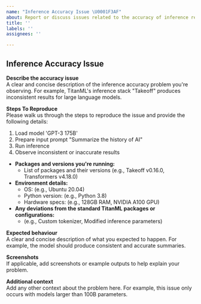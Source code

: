 ```yaml
---
name: "Inference Accuracy Issue \U0001F3AF"
about: Report or discuss issues related to the accuracy of inference results
title: ''
labels: ''
assignees: ''

---
```


## Inference Accuracy Issue

**Describe the accuracy issue**  
A clear and concise description of the inference accuracy problem you're observing. For example, TitanML's inference stack "Takeoff" produces inconsistent results for large language models.

**Steps To Reproduce**  
Please walk us through the steps to reproduce the issue and provide the following details:
1. Load model 'GPT-3 175B'
2. Prepare input prompt "Summarize the history of AI"
3. Run inference
4. Observe inconsistent or inaccurate results

- **Packages and versions you're running:**
  - List of packages and their versions (e.g., Takeoff v0.16.0, Transformers v4.18.0)
- **Environment details:**
  - OS: (e.g., Ubuntu 20.04)
  - Python version: (e.g., Python 3.8)
  - Hardware specs: (e.g., 128GB RAM, NVIDIA A100 GPU)
- **Any deviations from the standard TitanML packages or configurations:**
  - (e.g., Custom tokenizer, Modified inference parameters)

**Expected behaviour**  
A clear and concise description of what you expected to happen. For example, the model should produce consistent and accurate summaries.

**Screenshots**  
If applicable, add screenshots or example outputs to help explain your problem.

**Additional context**  
Add any other context about the problem here. For example, this issue only occurs with models larger than 100B parameters.

